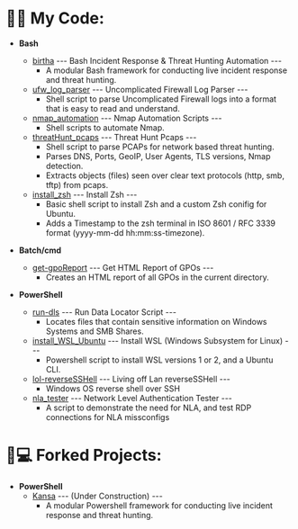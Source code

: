 <h1>👨‍💻 My Code:</h1>

- <b>Bash</b>
  - [birtha](https://github.com/ArronJablonowski/birtha) --- Bash Incident Response & Threat Hunting Automation ---
    - A modular Bash framework for conducting live incident response and threat hunting.  
  - [ufw_log_parser](https://github.com/ArronJablonowski/ufw_log_parser) --- Uncomplicated Firewall Log Parser ---
    - Shell script to parse Uncomplicated Firewall logs into a format that is easy to read and understand. 
  - [nmap_automation](https://github.com/ArronJablonowski/Nmap_Automation) --- Nmap Automation Scripts ---
    - Shell scripts to automate Nmap. 
  - [threatHunt_pcaps](https://github.com/ArronJablonowski/threatHunt_pcaps) --- Threat Hunt Pcaps ---
    - Shell script to parse PCAPs for network based threat hunting.
    - Parses DNS, Ports, GeoIP, User Agents, TLS versions, Nmap detection.
    - Extracts objects (files) seen over clear text protocols (http, smb, tftp) from pcaps.   
  - [install_zsh](https://github.com/ArronJablonowski/install_zsh) --- Install Zsh ---
    - Basic shell script to install Zsh and a custom Zsh conifig for Ubuntu.
    - Adds a Timestamp to the zsh terminal in ISO 8601 / RFC 3339 format (yyyy-mm-dd hh:mm:ss-timezone).   

- <b>Batch/cmd</b> 
  - [get-gpoReport](https://github.com/ArronJablonowski/get-gpoReport) --- Get HTML Report of GPOs ---
    - Creates an HTML report of all GPOs in the current directory. 

- <b>PowerShell</b> 
  - [run-dls](https://github.com/ArronJablonowski/Run-DLS) --- Run Data Locator Script ---
    - Locates files that contain sensitive information on Windows Systems and SMB Shares.    
  - [install_WSL_Ubuntu](https://github.com/ArronJablonowski/install_WSL_Ubuntu) --- Install WSL (Windows Subsystem for Linux) ---
    - Powershell script to install WSL versions 1 or 2, and a Ubuntu CLI.  
  - [lol-reverseSSHell](https://github.com/ArronJablonowski/lol-reverseSSHell) --- Living off Lan reverseSSHell --- 
    - Windows OS reverse shell over SSH
  - [nla_tester](https://github.com/ArronJablonowski/nla_tester) --- Network Level Authentication Tester --- 
    - A script to demonstrate the need for NLA, and test RDP connections for NLA missconfigs  
  
<h1>🍴💻 Forked Projects:</h1>

- <b>PowerShell</b>
  - [Kansa](https://github.com/ArronJablonowski/Kansa) --- (Under Construction) ---
    - A modular Powershell framework for conducting live incident response and threat hunting.
  
<!--
**ArronJablonowski/ArronJablonowski** is a ✨ _special_ ✨ repository because its `README.md` (this file) appears on your GitHub profile.

Here are some ideas to get you started:

- 🔭 I’m currently working on ...
- 🌱 I’m currently learning ...
- 💬 Ask me about ...
- 📫 How to reach me: ...
- 👯 🤔 😄 ⚡ ☕
### Hi there 👋
-->
